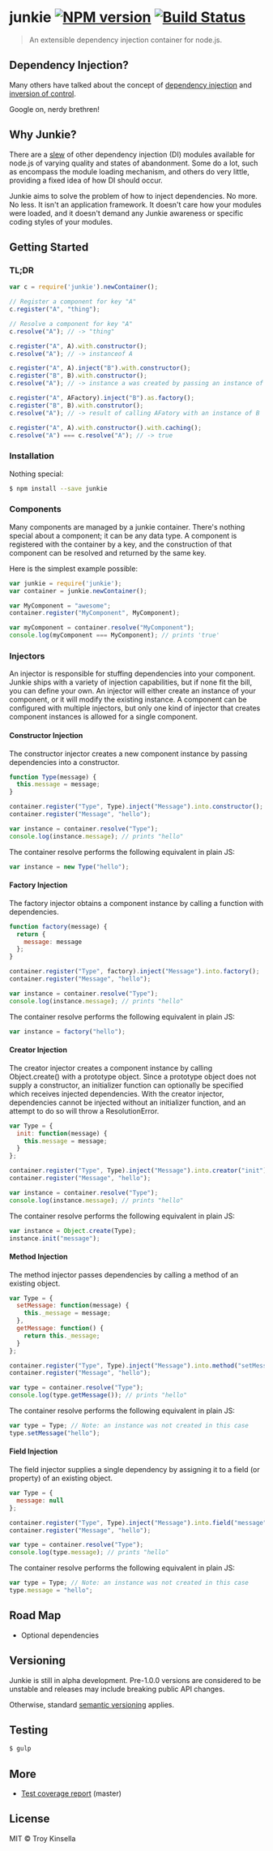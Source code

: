 # junkie [![NPM version][npm-image]][npm-url] [![Build Status](https://travis-ci.org/troykinsella/junkie.svg?branch=master)](https://travis-ci.org/troykinsella/junkie)
> An extensible dependency injection container for node.js.

## Dependency Injection?

Many others have talked about the concept of [dependency injection](http://lmgtfy.com/?q=dependency+injection)
and [inversion of control](http://lmgtfy.com/?q=inversion+of+control).

Google on, nerdy brethren!

## Why Junkie?

There are a [slew](https://www.npmjs.com/search?q=dependency+injection) of other dependency injection (DI) modules available for node.js of
varying quality and states of abandonment. Some do a lot, such as encompass the module loading mechanism, and others do very little,
providing a fixed idea of how DI should occur.

Junkie aims to solve the problem of how to inject dependencies. No more. No less. It isn't an application framework.
It doesn't care how your modules were loaded, and it doesn't demand any Junkie awareness or specific coding styles
of your modules.

## Getting Started

### TL;DR

```js
var c = require('junkie').newContainer();

// Register a component for key "A"
c.register("A", "thing");

// Resolve a component for key "A"
c.resolve("A"); // -> "thing"

c.register("A", A).with.constructor();
c.resolve("A"); // -> instanceof A

c.register("A", A).inject("B").with.constructor();
c.register("B", B).with.constructor();
c.resolve("A"); // -> instance a was created by passing an instance of B into A's constructor 

c.register("A", AFactory).inject("B").as.factory();
c.register("B", B).with.construtor();
c.resolve("A"); // -> result of calling AFatory with an instance of B

c.register("A", A).with.constructor().with.caching();
c.resolve("A") === c.resolve("A"); // -> true

```

### Installation

Nothing special:
```sh
$ npm install --save junkie
```

### Components

Many components are managed by a junkie container. There's nothing special about a component; it can be any data type.
A component is registered with the container by a key, and the construction of that component can be resolved
and returned by the same key.

Here is the simplest example possible:
```js
var junkie = require('junkie');
var container = junkie.newContainer();

var MyComponent = "awesome";
container.register("MyComponent", MyComponent);

var myComponent = container.resolve("MyComponent");
console.log(myComponent === MyComponent); // prints 'true'
```

### Injectors

An injector is responsible for stuffing dependencies into your component.
Junkie ships with a variety of injection capabilities, but if none fit the bill, you can define your own.
An injector will either create an instance of your component, or it will modify the existing instance.
A component can be configured with multiple injectors, but only one kind of injector that creates
component instances is allowed for a single component.

#### Constructor Injection

The constructor injector creates a new component instance by passing dependencies into a constructor.

```js
function Type(message) {
  this.message = message;
}

container.register("Type", Type).inject("Message").into.constructor();
container.register("Message", "hello");

var instance = container.resolve("Type");
console.log(instance.message); // prints "hello"
```

The container resolve performs the following equivalent in plain JS:
```js
var instance = new Type("hello");
```

#### Factory Injection

The factory injector obtains a component instance by calling a function with dependencies.

```js
function factory(message) {
  return {
    message: message
  };
}

container.register("Type", factory).inject("Message").into.factory();
container.register("Message", "hello");

var instance = container.resolve("Type");
console.log(instance.message); // prints "hello"
```

The container resolve performs the following equivalent in plain JS:
```js
var instance = factory("hello");
```

#### Creator Injection

The creator injector creates a component instance by calling Object.create() with a prototype object. Since a
prototype object does not supply a constructor, an initializer function can optionally be specified which 
receives injected dependencies. With the creator injector, dependencies cannot be injected without an 
initializer function, and an attempt to do so will throw a ResolutionError.

```js
var Type = {
  init: function(message) {
    this.message = message;
  }
};

container.register("Type", Type).inject("Message").into.creator("init");
container.register("Message", "hello");

var instance = container.resolve("Type");
console.log(instance.message); // prints "hello"
```

The container resolve performs the following equivalent in plain JS:
```js
var instance = Object.create(Type);
instance.init("message");
```

#### Method Injection

The method injector passes dependencies by calling a method of an existing object.

```js
var Type = {
  setMessage: function(message) {
    this._message = message;
  },
  getMessage: function() {
    return this._message;
  }
};

container.register("Type", Type).inject("Message").into.method("setMessage");
container.register("Message", "hello");

var type = container.resolve("Type");
console.log(type.getMessage()); // prints "hello"
```

The container resolve performs the following equivalent in plain JS:
```js
var type = Type; // Note: an instance was not created in this case
type.setMessage("hello");
```

#### Field Injection

The field injector supplies a single dependency by assigning it to a field (or property) of an existing object.

```js
var Type = {
  message: null
};

container.register("Type", Type).inject("Message").into.field("message");
container.register("Message", "hello");

var type = container.resolve("Type");
console.log(type.message); // prints "hello"
```

The container resolve performs the following equivalent in plain JS:
```js
var type = Type; // Note: an instance was not created in this case
type.message = "hello";
```

## Road Map

* Optional dependencies

## Versioning

Junkie is still in alpha development. Pre-1.0.0 versions are considered to be unstable and releases
may include breaking public API changes.

Otherwise, standard [semantic versioning](https://github.com/npm/node-semver) applies.

## Testing

```sh
$ gulp
```

## More

* [Test coverage report](http://troykinsella.github.io/junkie/coverage/lcov-report/) (master)

## License

MIT © Troy Kinsella

[npm-image]: https://badge.fury.io/js/junkie.svg
[npm-url]: https://npmjs.org/package/junkie
